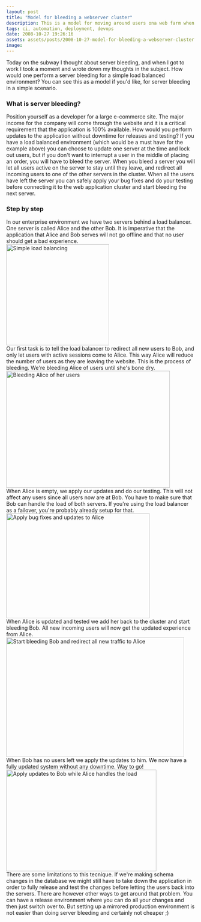 ```yaml
---
layout: post
title: "Model for bleeding a webserver cluster"
description: This is a model for moving around users ona web farm when doing automated deployment rutine.
tags: ci, automation, deployment, devops
date: 2008-10-27 19:26:16
assets: assets/posts/2008-10-27-model-for-bleeding-a-webserver-cluster
image: 
---
```


<p>Today on the subway I thought about server bleeding, and when I got to work I took a moment and wrote down my thoughts in the subject. How would one perform a server bleeding for a simple load balanced environment? You can see this as a model if you'd like, for server bleeding in a simple scenario.</p>
<h3>What is server bleeding?</h3>
<p>Position yourself as a developer for a large e-commerce site. The major income for the company will come through the website and it is a critical requirement that the application is 100% available. How would you perform updates to the application without downtime for releases and testing?  If you have a load balanced environment (which would be a must have for the example above) you can choose to update one server at the time and lock out users, but if you don't want to interrupt a user in the middle of placing an order, you will have to bleed the server.  When you bleed a server you will let all users active on the server to stay until they leave, and redirect all incoming users to one of the other servers in the cluster. When all the users have left the server you can safely apply your bug fixes and do your testing before connecting it to the web application cluster and start bleeding the next server.</p>
<h3>Step by step</h3>
<p>In our enterprise environment we have two servers behind a load balancer. One server is called Alice and the other Bob. It is imperative that the application that Alice and Bob serves will not go offline and that no user should get a bad experience.  <img class="alignnone size-full wp-image-63" title="Simple load balancing" src="http://litemedia.info/media/Default/Mint/bleeding1.png" width="274" height="269" style="display: block; float: none;" /> Our first task is to tell the load balancer to redirect all new users to Bob, and only let users with active sessions come to Alice. This way Alice will reduce the number of users as they are leaving the website. This is the process of bleeding. We're bleeding Alice of users until she's bone dry. <img class="alignnone size-full wp-image-64" title="Bleeding Alice of her users" src="http://litemedia.info/media/Default/Mint/bleeding2.png" width="436" height="311" style="display: block; float: none;" /> When Alice is empty, we apply our updates and do our testing. This will not affect any users since all users now are at Bob. You have to make sure that Bob can handle the load of both servers. If you're using the load balancer as a failover, you're probably already setup for that.  <img class="alignnone size-full wp-image-65" title="Apply bug fixes and updates to Alice" src="http://litemedia.info/media/Default/Mint/bleeding3.png" width="382" height="279" style="display: block; float: none;" /> When Alice is updated and tested we add her back to the cluster and start bleeding Bob. All new incoming users will now get the updated experience from Alice.  <img class="alignnone size-full wp-image-66" title="Start bleeding Bob and redirect all new traffic to Alice" src="http://litemedia.info/media/Default/Mint/bleeding4.png" width="474" height="318" style="display: block; float: none;" /> When Bob has no users left we apply the updates to him. We now have a fully updated system without any downtime. Way to go! <img class="alignnone size-full wp-image-62" title="Apply updates to Bob while Alice handles the load" src="http://litemedia.info/media/Default/Mint/bleeding5.png" width="400" height="270" style="display: block; float: none;" /> There are some limitations to this tecnique. If we're making schema changes in the database we might still have to take down the application in order to fully release and test the changes before letting the users back into the servers. There are however other ways to get around that problem. You can have a release environment where you can do all your changes and then just switch over to. But setting up a mirrored production environment is not easier than doing server bleeding and certainly not cheaper ;)</p>

